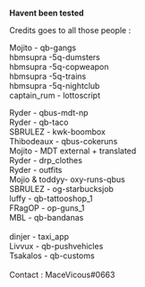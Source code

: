 <strong>Havent been tested</strong>

Credits goes to all those people :

Mojito - qb-gangs <br>
hbmsupra -5q-dumsters<br>
hbmsupra -5q-copweapon<br>
hbmsupra -5q-trains<br>
hbmsupra -5q-nightclub<br>
captain_rum - lottoscript<br>

Ryder - qbus-mdt-np<br>
Ryder - qb-taco<br>
SBRULEZ - kwk-boombox<br>
Thibodeaux - qbus-cokeruns<br>
Mojito - MDT external + translated<br>
Ryder - drp_clothes<br>
Ryder - outfits<br>
Mojio & toddyy- oxy-runs-qbus<br>
SBRULEZ - og-starbucksjob<br>
luffy - qb-tattooshop_1<br>
FRagOP - op-guns_1<br>
MBL - qb-bandanas<br><br>
dinjer - taxi_app<br>
Livvux - qb-pushvehicles<br>
Tsakalos - qb-customs<br>
<br>
Contact : MaceVicous#0663
